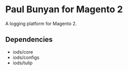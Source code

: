 Paul Bunyan for Magento 2
=========================

A logging platform for Magento 2.

Dependencies
------------
 * iods/core
 * iods/configs
 * iods/tulip
